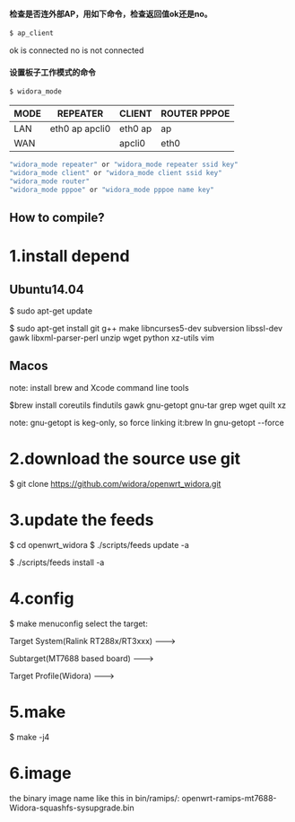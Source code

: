 #### 检查是否连外部AP，用如下命令，检查返回值ok还是no。
``` sh
$ ap_client
```
ok is connected
no is not connected
#### 设置板子工作模式的命令
```sh
$ widora_mode
```
| MODE |   REPEATER     |  CLIENT  | ROUTER PPPOE |
|---|---|---|---|
LAN  | eth0 ap apcli0 | eth0  ap | ap           |
WAN  |                | apcli0   | eth0         |
```sh
"widora_mode repeater" or "widora_mode repeater ssid key"
"widora_mode client" or "widora_mode client ssid key"
"widora_mode router"
"widora_mode pppoe" or "widora_mode pppoe name key"
```
## How to compile?
# 1.install depend
## Ubuntu14.04
$ sudo apt-get update

$ sudo apt-get install git g++ make libncurses5-dev subversion libssl-dev gawk libxml-parser-perl unzip wget python xz-utils vim
## Macos
note: install brew and Xcode command line tools

$brew install coreutils findutils gawk gnu-getopt gnu-tar grep wget quilt xz

note: gnu-getopt is keg-only, so force linking it:brew ln gnu-getopt --force

# 2.download the source use git
$ git clone https://github.com/widora/openwrt_widora.git
# 3.update the feeds
$ cd openwrt_widora
$ ./scripts/feeds update -a

$ ./scripts/feeds install -a
# 4.config
$ make menuconfig
select the target:

Target System(Ralink RT288x/RT3xxx) --->

Subtarget(MT7688 based board) --->

Target Profile(Widora) --->

# 5.make
$ make -j4
# 6.image
the binary image name like this in bin/ramips/:
openwrt-ramips-mt7688-Widora-squashfs-sysupgrade.bin
